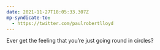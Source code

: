 ```yaml
---
date: 2021-11-27T18:05:33.307Z
mp-syndicate-to:
  - https://twitter.com/paulrobertlloyd
---
```

Ever get the feeling that you’re just going round in circles?
